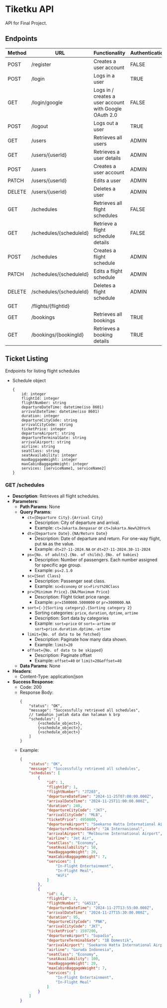 
# Tiketku API

API for Final Project.

## Endpoints

| Method | URL | Functionality | Authentication | 
| --- | --- | --- | --- |
| POST | /register | Creates a user account | FALSE |
| POST | /login | Logs in a user | TRUE |
| GET | /login/google | Logs in / creates a user account with Google OAuth 2.0 | FALSE |
| POST | /logout | Logs out a user | TRUE |
| GET | /users | Retrieves all users | ADMIN |
| GET | /users/{userId} | Retrieves a user details | ADMIN |
| POST | /users | Creates a user account | ADMIN |
| PATCH | /users/{userId} | Edits a user | ADMIN |
| DELETE | /users/{userId} | Deletes a user | ADMIN |
| GET | /schedules | Retrieves all flight schedules | FALSE |
| GET | /schedules/{scheduleId} | Retrieve a flight schedule details | FALSE |
| POST | /schedules | Creates a flight schedule | ADMIN |
| PATCH | /schedules/{scheduleId} | Edits a flight schedule | ADMIN |
| DELETE | /schedules/{scheduleId} | Deletes a flight schedule | ADMIN |
| GET | /flights/{flightId} | 
| GET | /bookings | Retrieves all bookings | TRUE |
| GET | /bookings/{bookingId} | Retrieves a booking details | TRUE |

## Ticket Listing

Endpoints for listing flight schedules

- Schedule object
	```
	{
		id: integer
		flightId: integer
		flightNumber: string
		departureDateTime: datetime(iso 8601)
		arrivalDateTime: datetime(iso 8601)
		duration: integer
		departureCityCode: string
		arrivalCityCode: string
		ticketPrice: integer
		departureAirport: string
		departureTerminalGate: string
		arrivalAirport: string
		airline: string
		seatClass: string
		seatAvailability: integer
		maxBaggageWeight: integer
		maxCabinBaggageWeight: integer
		services: [serviceName1, serviceName2]
	}
	```
### GET /schedules
- **Description**: Retrieves all flight schedules.
- **Parameters**:
	- **Path Params**: None
	- **Query Params**:
		- ```ct={Departure City}.{Arrival City}```
			- Description: City of departure and arrival. 
			- Example: ```ct=Jakarta.Denpasar``` or ```ct=Jakarta.New%20York```
		- ```dt={Departure Date}.{NA/Return Date}```
			- Description: Date of departure and return. For one-way flight, put ```NA``` as the value.
			- Example: ```dt=27-11-2024.NA``` or ```dt=27-11-2024.30-11-2024```
		- ```ps={No. of adults}.{No. of childs}.{No. of babies}```
			- Description: Number of passengers. Each number assigned for specific age group.
			- Example: ```ps=2.1.0```
		- ```sc={Seat Class}```
			- Description: Passenger seat class.
			- Example: ```sc=Economy``` or ```sc=First%20Class```
		- ```pr={Minimum Price}.{NA/Maximum Price}```
			- Description: Flight ticket price range.
			- Example: ```pr=1500000.5000000``` or ```pr=3000000.NA```
		- ```sort={-}{Sorting category}.{Sorting category 2}```
			- Sorting categories: ```price```, ```duration```, ```dptime```, ```artime```
			- Description: Sort data by categories
			- Example: ```sort=price``` or ```sort=-artime``` or ```sort=price.duration.dptime.-artime```
		- ```limit={No. of data to be fetched}```
			- Description: Paginate how many data shown.
			- Example: ```limit=20```
		- ```offset={No. of data to be skipped}```
			- Description: Paginate offset
			- Example: ```offset=40``` or ```limit=20&offset=40```
	- **Data Params**: None
- **Headers**:
	- Content-Type: application/json
- **Success Response**:
	- Code: 200
	- Response Body:
		```
		{
			"status": "OK",
			"message": "Successfully retrieved all schedules",
			// tambahin jumlah data dan halaman k brp
			"schedules": [
				{<schedule_object>},
				{<schedule_object>},
				{<schedule_object>}
			]
		}
		```
	- Example:
		```json
		{
			"status": "OK",
			"message": "Successfully retrieved all schedules",
			"schedules": [
				{
					"id": 1,
					"flightId": 1,
					"flightNumber": "JT203",
					"departureDateTime": "2024-11-25T07:00:00.000Z",
					"arrivalDateTime": "2024-11-25T11:00:00.000Z",
					"duration": 240,
					"departureCityCode": "JKT",
					"arrivalCityCode": "MLB",
					"ticketPrice": 4950000,
					"departureAirport": "Soekarno Hatta International Airport",
					"departureTerminalGate": "2A Internasional",
					"arrivalAirport": "Melbourne International Airport",
					"airline": "Jet Air",
					"seatClass": "Economy",
					"seatAvailability": 50,
					"maxBaggageWeight": 20,
					"maxCabinBaggageWeight": 7,
					"services": [
						"In-Flight Entertainment",
						"In-Flight Meal",
						"WiFi"
					]
				},
				{
					"id": 4,
					"flightId": 2,
					"flightNumber": "GA513",
					"departureDateTime": "2024-11-27T13:55:00.000Z",
					"arrivalDateTime": "2024-11-27T15:30:00.000Z",
					"duration": 95,
					"departureCityCode": "PNK",
					"arrivalCityCode": "JKT",
					"ticketPrice": 1597200,
					"departureAirport": "Supadio",
					"departureTerminalGate": "1B Domestik",
					"arrivalAirport": "Soekarno Hatta International Airport",
					"airline": "Garuda Indonesia",
					"seatClass": "Economy",
					"seatAvailability": 100,
					"maxBaggageWeight": 20,
					"maxCabinBaggageWeight": 7,
					"services": [
						"In-Flight Entertainment",
						"In-Flight Meal"
					]
				}
			]
		}
		```